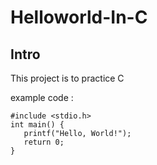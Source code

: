# Helloworld-In-C

## Intro
This project is to practice C 

example code :

~~~
#include <stdio.h>
int main() {
   printf("Hello, World!");
   return 0;
}
~~~
